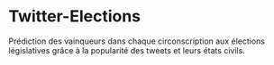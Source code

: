 # Twitter-Elections
Prédiction des vainqueurs dans chaque circonscription aux élections législatives grâce à la popularité des tweets et leurs états civils.
